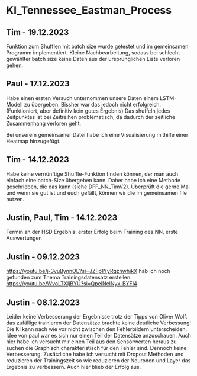 # KI_Tennessee_Eastman_Process

## Tim - 19.12.2023
Funktion zum Shufflen mit batch size wurde getestet und im gemeinsamen Programm implementiert.
Kleine Nachbearbeitung, sodass bei schlecht gewählter batch size keine Daten aus der ursprünglichen Liste verloren gehen.

## Paul - 17.12.2023
Habe einen ersten Versuch unternommen unsere Daten einem LSTM-Modell zu übergeben. Bissher war das jedoch nicht erfolgreich. (Funktioniert, aber definitiv kein gutes Ergebnis) 
Das shuffeln jedes Zeitpunktes ist bei Zeitreihen problematisch, da dadurch der zeitliche Zusammenhang verloren geht. 

Bei unserem gemeinsamer Datei habe ich eine Visualisierung mithilfe einer Heatmap hinzugefügt. 

## Tim - 14.12.2023
Habe keine vernünftige Shuffle-Funktion finden können, der man auch einfach eine batch-Size übergeben kann. 
Daher habe ich eine Methode geschrieben, die das kann (siehe DFF_NN_TimV2). 
Überprüft die gerne Mal und wenn sie gut ist und euch gefällt, können wir die im gemeinsamen file nutzen.

## Justin, Paul, Tim - 14.12.2023
Termin an der HSD
Ergebnis: erster Erfolg beim Training des NN, erste Auswertungen

## Justin - 09.12.2023
https://youtu.be/j-3vuBynnOE?si=JZFp1YyRqzhwhikX hab ich noch gefunden zum Thema Trainingsdatensatz erstellen 
https://youtu.be/WvoLTXIjBYU?si=QpeINelNyx-BYFI4

## Justin - 08.12.2023
Leider keine Verbesserung der Ergebnisse trotz der Tipps von Oliver Wolf. 
das zufällige trainieren der Datensätze brachte keine deutliche Verbessung! Die KI kann nach wie vor nicht zwischen den Fehlerbildern unterscheiden. Idee von paul war es sich nur einen Teil der Datensätze anzuschauen. Auch hier habe ich versucht mir einen Teil aus den Sensorwerten heraus zu suchen die Graphisch charakteristisch für den Fehler sind. Dennoch keine Verbesserung. 
Zusätzliche habe ich versucht mit Dropout Methoden und reduzieren der Trainingszeit so wie reduzieren der Neuronen und Layer das Ergebnis zu verbessern. Auch hier blieb der Erfolg aus. 


